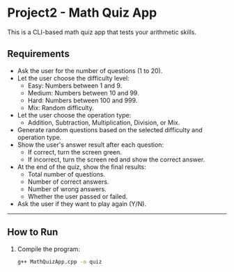 # Project2 - Math Quiz App

This is a CLI-based math quiz app that tests your arithmetic skills.

## Requirements
- Ask the user for the number of questions (1 to 20).
- Let the user choose the difficulty level:
  - Easy: Numbers between 1 and 9.
  - Medium: Numbers between 10 and 99.
  - Hard: Numbers between 100 and 999.
  - Mix: Random difficulty.
- Let the user choose the operation type:
  - Addition, Subtraction, Multiplication, Division, or Mix.
- Generate random questions based on the selected difficulty and operation type.
- Show the user's answer result after each question:
  - If correct, turn the screen green.
  - If incorrect, turn the screen red and show the correct answer.
- At the end of the quiz, show the final results:
  - Total number of questions.
  - Number of correct answers.
  - Number of wrong answers.
  - Whether the user passed or failed.
- Ask the user if they want to play again (Y/N).

---

## How to Run
1. Compile the program:
   ```bash
   g++ MathQuizApp.cpp -o quiz
